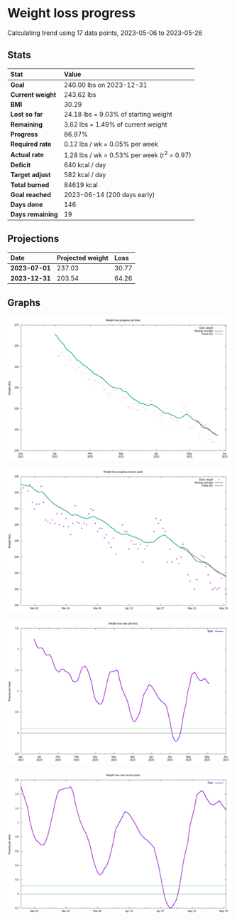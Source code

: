# Weight loss progress

Calculating trend using 17 data points, 2023-05-06 to 2023-05-26

## Stats

Stat|Value
:-|:-
**Goal**|240.00 lbs on 2023-12-31
**Current weight**|243.62 lbs
**BMI**|30.29
**Lost so far**|24.18 lbs =  9.03% of starting weight
**Remaining**|3.62 lbs =  1.49% of current  weight
**Progress**|86.97%
**Required rate**|0.12 lbs / wk = 0.05% per week
**Actual rate**|1.28 lbs / wk = 0.53% per week  (r<sup>2</sup> = 0.97)
**Deficit**|640 kcal / day
**Target adjust**|582 kcal / day
**Total burned**|84619 kcal
**Goal reached**|2023-06-14 (200 days early)
**Days done**|146
**Days remaining**|19

## Projections

Date|Projected weight|Loss
:-|:-|:-
**2023-07-01**|237.03|30.77
**2023-12-31**|203.54|64.26

## Graphs

![](weight-graph-alltime.png)

![](weight-graph-recent.png)

![](rate-graph-alltime.png)

![](rate-graph-recent.png)
